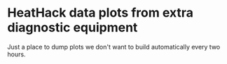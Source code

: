 # HeatHack data plots from extra diagnostic equipment

Just a place to dump plots we don't want to build automatically every two hours.

